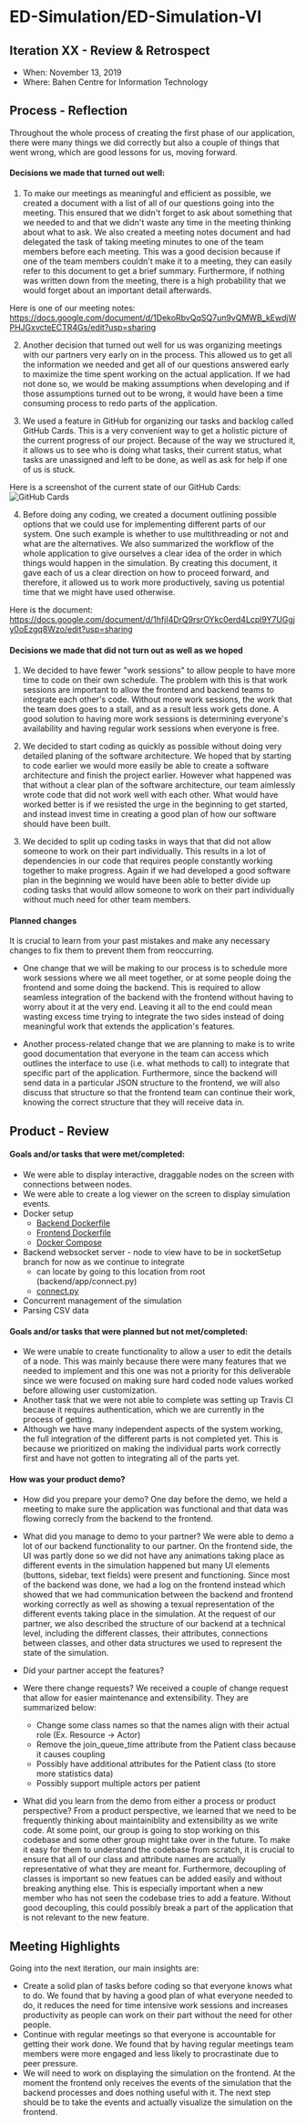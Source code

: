 # ED-Simulation/ED-Simulation-VI

## Iteration XX - Review & Retrospect

 * When: November 13, 2019
 * Where: Bahen Centre for Information Technology

## Process - Reflection
Throughout the whole process of creating the first phase of our application, there were many things we did correctly but also a couple of things that went wrong, which are good lessons for us, moving forward.

#### Decisions we made that turned out well:

1. To make our meetings as meaningful and efficient as possible, we created a document with a list of all of our questions going into the meeting. This ensured that we didn't forget to ask about something that we needed to and that we didn't waste any time in the meeting thinking about what to ask. We also created a meeting notes document and had delegated the task of taking meeting minutes to one of the team members before each meeting. This was a good decision because if one of the team members couldn't make it to a meeting, they can easily refer to this document to get a brief summary. Furthermore, if nothing was written down from the meeting, there is a high probability that we would forget about an important detail afterwards.

Here is one of our meeting notes: https://docs.google.com/document/d/1DekoRbvQqSQ7un9vQMWB_kEwdjWPHJGxvcteECTR4Gs/edit?usp=sharing

2. Another decision that turned out well for us was organizing meetings with our partners very early on in the process. This allowed us to get all the information we needed and get all of our questions answered early to maximize the time spent working on the actual application. If we had not done so, we would be making assumptions when developing and if those assumptions turned out to be wrong, it would have been a time consuming process to redo parts of the application.

3. We used a feature in GitHub for organizing our tasks and backlog called GitHub Cards. This is a very convenient way to get a holistic picture of the current progress of our project. Because of the way we structured it, it allows us to see who is doing what tasks, their current status, what tasks are unassigned and left to be done, as well as ask for help if one of us is stuck.

Here is a screenshot of the current state of our GitHub Cards: ![GitHub Cards](GitHub-Cards.png)

4. Before doing any coding, we created a document outlining possible options that we could use for implementing different parts of our system. One such example is whether to use multithreading or not and what are the alternatives. We also summarized the workflow of the whole application to give ourselves a clear idea of the order in which things would happen in the simulation. By creating this document, it gave each of us a clear direction on how to proceed forward, and therefore, it allowed us to work more productively, saving us potential time that we might have used otherwise.

Here is the document: https://docs.google.com/document/d/1hfjI4DrQ9rsrOYkc0erd4Lcpl9Y7UGgjy0oEzgq8Wzo/edit?usp=sharing

#### Decisions we made that did not turn out as well as we hoped

1. We decided to have fewer "work sessions" to allow people to have more time to code on their own schedule. The problem with this is that work sessions are important to allow the frontend and backend teams to integrate each other's code. Without more work sessions, the work that the team does goes to a stall, and as a result less work gets done. A good solution to having more work sessions is determining everyone's availability and having regular work sessions when everyone is free. 

2. We decided to start coding as quickly as possible without doing very detailed planing of the software architecture. We hoped that by starting to code earlier we would more easily be able to create a software architecture and finish the project earlier. However what happened was that without a clear plan of the software architecture, our team aimlessly wrote code that did not work well with each other. What would have worked better is if we resisted the urge in the beginning to get started, and instead invest time in creating a good plan of how our software should have been built.

3. We decided to split up coding tasks in ways that that did not allow someone to work on their part individually. This results in a lot of dependencies in our code that requires people constantly working together to make progress. Again if we had developed a good software plan in the beginning we would have been able to better divide up coding tasks that would allow someone to work on their part individually without much need for other team members.

#### Planned changes

It is crucial to learn from your past mistakes and make any necessary changes to fix them to prevent them from reoccurring.

 * One change that we will be making to our process is to schedule more work sessions where we all meet together, or at some people doing the frontend and some doing the backend. This is required to allow seamless integration of the backend with the frontend without having to worry about it at the very end. Leaving it all to the end could mean wasting excess time trying to integrate the two sides instead of doing meaningful work that extends the application's features.

 * Another process-related change that we are planning to make is to write good documentation that everyone in the team can access which outlines the interface to use (i.e. what methods to call) to integrate that specific part of the application. Furthermore, since the backend will send data in a particular JSON structure to the frontend, we will also discuss that structure so that the frontend team can continue their work, knowing the correct structure that they will receive data in.


## Product - Review

#### Goals and/or tasks that were met/completed:
 * We were able to display interactive, draggable nodes on the screen with connections between nodes. 
 * We were able to create a log viewer on the screen to display simulation events.
 * Docker setup
    * [Backend Dockerfile](../backend/Dockerfile)
    * [Frontend Dockerfile](../frontend/Dockerfile)
    * [Docker Compose](../docker-compose.yml)
 * Backend websocket server - node to view have to be in socketSetup branch for now as we continue to integrate
    * can locate by going to this location from root (backend/app/connect.py)
    * [connect.py](../backend/app/connect.py)
 * Concurrent management of the simulation
 * Parsing CSV data

#### Goals and/or tasks that were planned but not met/completed:
 * We were unable to create functionality to allow a user to edit the details of a node. This was mainly because there were many features that we needed to implement and this one was not a priority for this deliverable since we were focused on making sure hard coded node values worked before allowing user customization.
 * Another task that we were not able to complete was setting up Travis CI because it requires authentication, which we are currently in the process of getting.
 * Although we have many independent aspects of the system working, the full integration of the different parts is not completed yet. This is because we prioritized on making the individual parts work correctly first and have not gotten to integrating all of the parts yet.

#### How was your product demo?
 * How did you prepare your demo?
 One day before the demo, we held a meeting to make sure the application was functional and that data was flowing correcly from the backend to the frontend.

 * What did you manage to demo to your partner?
 We were able to demo a lot of our backend functionality to our partner. On the frontend side, the UI was partly done so we did not have any animations taking place as different events in the simulation happened but many UI elements (buttons, sidebar, text fields) were present and functioning. Since most of the backend was done, we had a log on the frontend instead which showed that we had communication between the backend and frontend working correctly as well as showing a texual representation of the different events taking place in the simulation. At the request of our partner, we also described the structure of our backend at a technical level, including the different classes, their attributes, connections between classes, and other data structures we used to represent the state of the simulation.

 * Did your partner accept the features?


 * Were there change requests?
 We received a couple of change request that allow for easier maintenance and extensibility. They are summarized below:
   * Change some class names so that the names align with their actual role (Ex. Resource -> Actor)
   * Remove the join_queue_time attribute from the Patient class because it causes coupling
   * Possibly have additional attributes for the Patient class (to store more statistics data)
   * Possibly support multiple actors per patient

 * What did you learn from the demo from either a process or product perspective?
 From a product perspective, we learned that we need to be frequently thinking about maintainiblity and extensibility as we write code. At some point, our group is going to stop working on this codebase and some other group might take over in the future. To make it easy for them to understand the codebase from scratch, it is crucial to ensure that all of our class and attribute names are actually representative of what they are meant for. Furthermore, decoupling of classes is important so new featues can be added easily and without breaking anything else. This is especially important when a new member who has not seen the codebase tries to add a feature. Without good decoupling, this could possibly break a part of the application that is not relevant to the new feature.

## Meeting Highlights

Going into the next iteration, our main insights are:
 * Create a solid plan of tasks before coding so that everyone knows what to do. We found that by having a good plan of
   what everyone needed to do, it reduces the need for time intensive work sessions and increases productivity as people
   can work on their part without the need for other people. 
 * Continue with regular meetings so that everyone is accountable for getting their work done. We found that by having regular    meetings team members were more engaged and less likely to procrastinate due to peer pressure. 
 * We will need to work on displaying the simulation on the frontend. At the moment the frontend only receives the events of  the simulation that
   the backend processes and does nothing useful with it. The next step should be to take the events and actually visualize the simulation on the frontend. 
   

